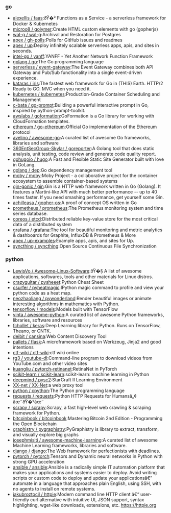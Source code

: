 ### go
- [alexellis / faas](https://github.com/alexellis/faas):ðŸ�³ Functions as a Service - a serverless framework for Docker & Kubernetes
- [microo8 / golymer](https://github.com/microo8/golymer):Create HTML custom elements with go (gopherjs)
- [wal-g / wal-g](https://github.com/wal-g/wal-g):Archival and Restoration for Postgres
- [apex / gh-polls](https://github.com/apex/gh-polls):Polls for GitHub issues and readmes
- [apex / up](https://github.com/apex/up):Deploy infinitely scalable serverless apps, apis, and sites in seconds.
- [intel-go / yanff](https://github.com/intel-go/yanff):YANFF - Yet Another Network Function Framework
- [golang / go](https://github.com/golang/go):The Go programming language
- [serverless / event-gateway](https://github.com/serverless/event-gateway):The Event Gateway combines both API Gateway and Pub/Sub functionality into a single event-driven experience.
- [kataras / iris](https://github.com/kataras/iris):The fastest web framework for Go in (THIS) Earth. HTTP/2 Ready to GO. MVC when you need it.
- [kubernetes / kubernetes](https://github.com/kubernetes/kubernetes):Production-Grade Container Scheduling and Management
- [c-bata / go-prompt](https://github.com/c-bata/go-prompt):Building a powerful interactive prompt in Go, inspired by python-prompt-toolkit.
- [awslabs / goformation](https://github.com/awslabs/goformation):GoFormation is a Go library for working with CloudFormation templates.
- [ethereum / go-ethereum](https://github.com/ethereum/go-ethereum):Official Go implementation of the Ethereum protocol
- [avelino / awesome-go](https://github.com/avelino/awesome-go):A curated list of awesome Go frameworks, libraries and software
- [360EntSecGroup-Skylar / goreporter](https://github.com/360EntSecGroup-Skylar/goreporter):A Golang tool that does static analysis, unit testing, code review and generate code quality report.
- [gohugoio / hugo](https://github.com/gohugoio/hugo):A Fast and Flexible Static Site Generator built with love in GoLang.
- [golang / dep](https://github.com/golang/dep):Go dependency management tool
- [moby / moby](https://github.com/moby/moby):Moby Project - a collaborative project for the container ecosystem to assemble container-based systems
- [gin-gonic / gin](https://github.com/gin-gonic/gin):Gin is a HTTP web framework written in Go (Golang). It features a Martini-like API with much better performance -- up to 40 times faster. If you need smashing performance, get yourself some Gin.
- [achilleasa / gopher-os](https://github.com/achilleasa/gopher-os):A proof of concept OS written in Go
- [prometheus / prometheus](https://github.com/prometheus/prometheus):The Prometheus monitoring system and time series database.
- [coreos / etcd](https://github.com/coreos/etcd):Distributed reliable key-value store for the most critical data of a distributed system
- [grafana / grafana](https://github.com/grafana/grafana):The tool for beautiful monitoring and metric analytics & dashboards for Graphite, InfluxDB & Prometheus & More
- [apex / up-examples](https://github.com/apex/up-examples):Example apps, apis, and sites for Up.
- [syncthing / syncthing](https://github.com/syncthing/syncthing):Open Source Continuous File Synchronization
### python
- [LewisVo / Awesome-Linux-Software](https://github.com/LewisVo/Awesome-Linux-Software):ðŸ�§ A list of awesome applications, softwares, tools and other materials for Linux distros.
- [crazyguitar / pysheeet](https://github.com/crazyguitar/pysheeet):Python Cheat Sheet
- [csurfer / pyheatmagic](https://github.com/csurfer/pyheatmagic):IPython magic command to profile and view your python code as a heat map.
- [neozhaoliang / pywonderland](https://github.com/neozhaoliang/pywonderland):Render beautiful images or animate interesting algorithms in mathematics with Python.
- [tensorflow / models](https://github.com/tensorflow/models):Models built with TensorFlow
- [vinta / awesome-python](https://github.com/vinta/awesome-python):A curated list of awesome Python frameworks, libraries, software and resources
- [fchollet / keras](https://github.com/fchollet/keras):Deep Learning library for Python. Runs on TensorFlow, Theano, or CNTK.
- [deibit / cansina](https://github.com/deibit/cansina):Web Content Discovery Tool
- [pallets / flask](https://github.com/pallets/flask):A microframework based on Werkzeug, Jinja2 and good intentions
- [ctf-wiki / ctf-wiki](https://github.com/ctf-wiki/ctf-wiki):ctf wiki online
- [rg3 / youtube-dl](https://github.com/rg3/youtube-dl):Command-line program to download videos from YouTube.com and other video sites
- [kuangliu / pytorch-retinanet](https://github.com/kuangliu/pytorch-retinanet):RetinaNet in PyTorch
- [scikit-learn / scikit-learn](https://github.com/scikit-learn/scikit-learn):scikit-learn: machine learning in Python
- [deepmind / pysc2](https://github.com/deepmind/pysc2):StarCraft II Learning Environment
- [XX-net / XX-Net](https://github.com/XX-net/XX-Net):a web proxy tool
- [python / cpython](https://github.com/python/cpython):The Python programming language
- [requests / requests](https://github.com/requests/requests):Python HTTP Requests for Humansâ„¢ âœ¨ðŸ�°âœ¨
- [scrapy / scrapy](https://github.com/scrapy/scrapy):Scrapy, a fast high-level web crawling & scraping framework for Python.
- [bitcoinbook / bitcoinbook](https://github.com/bitcoinbook/bitcoinbook):Mastering Bitcoin 2nd Edition - Programming the Open Blockchain
- [graphistry / pygraphistry](https://github.com/graphistry/pygraphistry):PyGraphistry is library to extract, transform, and visually explore big graphs
- [josephmisiti / awesome-machine-learning](https://github.com/josephmisiti/awesome-machine-learning):A curated list of awesome Machine Learning frameworks, libraries and software.
- [django / django](https://github.com/django/django):The Web framework for perfectionists with deadlines.
- [pytorch / pytorch](https://github.com/pytorch/pytorch):Tensors and Dynamic neural networks in Python with strong GPU acceleration
- [ansible / ansible](https://github.com/ansible/ansible):Ansible is a radically simple IT automation platform that makes your applications and systems easier to deploy. Avoid writing scripts or custom code to deploy and update your applicationsâ€” automate in a language that approaches plain English, using SSH, with no agents to install on remote systems.
- [jakubroztocil / httpie](https://github.com/jakubroztocil/httpie):Modern command line HTTP client â€“ user-friendly curl alternative with intuitive UI, JSON support, syntax highlighting, wget-like downloads, extensions, etc. https://httpie.org
